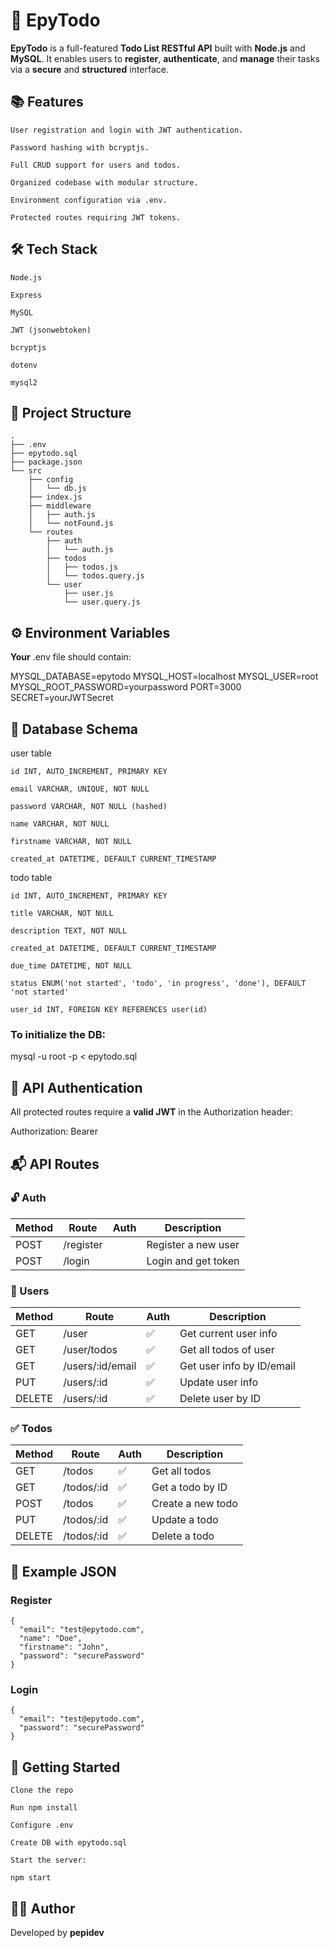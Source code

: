 # 📝 EpyTodo

**EpyTodo** is a full-featured **Todo List RESTful API** built with **Node.js** and **MySQL**. It enables users to **register**, **authenticate**, and **manage** their tasks via a **secure** and **structured** interface.
## 📚 Features

    User registration and login with JWT authentication.

    Password hashing with bcryptjs.

    Full CRUD support for users and todos.

    Organized codebase with modular structure.

    Environment configuration via .env.

    Protected routes requiring JWT tokens.

## 🛠 Tech Stack

    Node.js

    Express

    MySQL

    JWT (jsonwebtoken)

    bcryptjs

    dotenv

    mysql2

## 📁 Project Structure

    .
    ├── .env
    ├── epytodo.sql
    ├── package.json
    └── src
        ├── config
        │   └── db.js
        ├── index.js
        ├── middleware
        │   ├── auth.js
        │   └── notFound.js
        └── routes
            ├── auth
            │   └── auth.js
            ├── todos
            │   ├── todos.js
            │   └── todos.query.js
            └── user
                ├── user.js
                └── user.query.js

## ⚙️ Environment Variables

**Your** .env file should contain:

MYSQL_DATABASE=epytodo
MYSQL_HOST=localhost
MYSQL_USER=root
MYSQL_ROOT_PASSWORD=yourpassword
PORT=3000
SECRET=yourJWTSecret

## 🧠 Database Schema
user table

    id INT, AUTO_INCREMENT, PRIMARY KEY

    email VARCHAR, UNIQUE, NOT NULL

    password VARCHAR, NOT NULL (hashed)

    name VARCHAR, NOT NULL

    firstname VARCHAR, NOT NULL

    created_at DATETIME, DEFAULT CURRENT_TIMESTAMP

todo table

    id INT, AUTO_INCREMENT, PRIMARY KEY

    title VARCHAR, NOT NULL

    description TEXT, NOT NULL

    created_at DATETIME, DEFAULT CURRENT_TIMESTAMP

    due_time DATETIME, NOT NULL

    status ENUM('not started', 'todo', 'in progress', 'done'), DEFAULT 'not started'

    user_id INT, FOREIGN KEY REFERENCES user(id)

### To initialize the DB:

mysql -u root -p < epytodo.sql

## 🔐 API Authentication

All protected routes require a **valid JWT** in the Authorization header:

Authorization: Bearer <your-token>
## 📬 API Routes

### 🔓 Auth

| Method | Route     | Auth | Description              |
|--------|-----------|------|--------------------------|
| POST   | /register |      | Register a new user      |
| POST   | /login    |      | Login and get token      |

### 👤 Users

| Method | Route            | Auth | Description                |
|--------|------------------|------|----------------------------|
| GET    | /user            | ✅   | Get current user info      |
| GET    | /user/todos      | ✅   | Get all todos of user      |
| GET    | /users/:id/email | ✅   | Get user info by ID/email  |
| PUT    | /users/:id       | ✅   | Update user info           |
| DELETE | /users/:id       | ✅   | Delete user by ID          |

### ✅ Todos

| Method | Route        | Auth | Description         |
|--------|--------------|------|---------------------|
| GET    | /todos       | ✅   | Get all todos       |
| GET    | /todos/:id   | ✅   | Get a todo by ID    |
| POST   | /todos       | ✅   | Create a new todo   |
| PUT    | /todos/:id   | ✅   | Update a todo       |
| DELETE | /todos/:id   | ✅   | Delete a todo       |
## 🔄 Example JSON
### Register

    {
      "email": "test@epytodo.com",
      "name": "Doe",
      "firstname": "John",
      "password": "securePassword"
    }

### Login

    {
      "email": "test@epytodo.com",
      "password": "securePassword"
    }

## 🚀 Getting Started

    Clone the repo

    Run npm install

    Configure .env

    Create DB with epytodo.sql

    Start the server:

    npm start

## 👨‍💻 Author

Developed by **pepidev**
